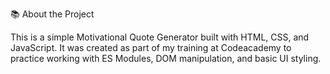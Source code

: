 📚 About the Project


This is a simple Motivational Quote Generator built with HTML, CSS, and JavaScript.
It was created as part of my training at Codeacademy to practice working with ES Modules, DOM manipulation, and basic UI styling.
